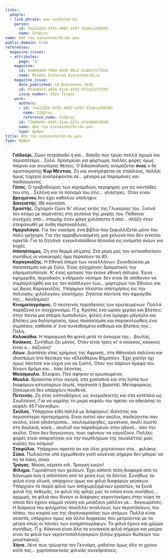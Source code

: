 ```yaml
---
links:
  people:
  - link_phrase: was authored by
    person:
      id: 7ea22d2b-4781-4882-af6f-15a6ca286501
      name: Σύλβιος
name: Από την εγκυκλοπαίδειάν μου
public-domain: true
references:
  magazine-issues:
  - attributes:
      page: '3'
    magazine:
      id: 0e609d69-f994-4930-8812-b188175f35d1
      name: Μεγάλη Ελληνική Εγκυκλοπαίδεια
    magazine_issue:
      date_published: 15 Αυγούστου 1926
      id: 953e9afd-a910-41cb-bfd2-9f3a12cf2793
      issue_number: 25ον Τεύχος
    work:
      authors:
      - id: 7ea22d2b-4781-4882-af6f-15a6ca286501
        name: Σύλβιος
        reference_name: Σύλβιος
      id: 71bdbe9c-d441-41ae-b27c-efa3de8c02db
      name: Από την εγκυκλοπαίδειάν μου
      type: Άρθρο
title: Από την εγκυκλοπαίδειάν μου
type: Άρθρο
---
```


<main class="content" itemprop="text">
<ol style="list-style-type: none">
  <li>
    <b>Γαϊδούρι.</b> Ζώον τετράποδο ή και... δίποδο που τρώει πολλά άχυρα και περισσότερο... ξύλο. Χρησιμεύει για
    φόρτωμα, πολλές φορές όμως παίρνει και ανωτέρας θέσεις. Ο διδασκαλικός ονομάζεται <b>όνος</b> ο δε αριστοκράτης
    <b>Κυρ Μέντιος</b>. Ζη και ανατρέφεται σε σταύλους, πολλοί όμως τυχεροί ανατρέφονται σε... μέγαρα με παραμάνες και
    παιδαγωγούς.
  </li>
  <li>
    <b>Γάτος.</b> Ο τροβαδούρος των κεραμιδιών, περίφημος για τις καντάδες του στη... Σελήνη και το πότισμά του στις...
    γλάστρες. Όταν είναι <b>βρεγμένος</b> δεν έχει καθόλου υπόληψιν.
  </li>
  <li>
    <b>Δανειστής.</b> Ιδέ κουνούπι.
  </li>
  <li>
    <b>Εραστής.</b> Οχληρόν ζώον δι' όλους εκτός της Γλυκερίας του. Ξυπνά τον κόσμο με σερενάτες στη γειτονιά της μικρής
    του. Πεθαίνει συνεχώς από... στομάχι όταν φάγη χυλόπηττα ή από... πλήξη όταν στεφανωθή με άνθη πορτοκαλλιάς.
  </li>
  <li>
    <b>Ημερολόγιο.</b> Για τον νοικάρη: ένα βιβλίο που ξεφυλλίζεται μόνο του πολύ γρήγορα. Για την αρραβωνιασμένη: μια
    χελώνα που δεν κινείται αρκετά. Για το ζητιάνο: εγκυκλοπαίδεια πλούσια εις ονόματα αγίων για ευχές.
  </li>
  <li>
    <b>Ιπποπόταμος.</b> Ζη στα θερμά κλίματα. Στα μέρη μας τον αντικαθιστούν συνήθως οι νοικοκυρές άμα περάσουν τα 40.
  </li>
  <li>
    <b>Καραγκιόζης.</b> Η Εθνική όπερα των νεοελλήνων. Συνοδεύεται με πασσατέμπο και με ξύλο. Ένας σύγχρονος δραματικός
    την εδραματοποίησε. Κ' ένας κριτικός την έκανε εθνική σάτυρα. Έγινε εφημερίδα, περιοδικόν, ενδημικόν νόσημα· δεν
    είναι δε απίθανον να συμπεριληφθή και εις τον κατάλογον των... μαρτύρων του Έθνους και ως Άγιος Καραγκιόζης.
    Υπάρχουν πλείσται αποτιμήσεις εις την πολιτικήν, φιλολογίαν, επιστήμην. Ζητείται πάντοτε την σφραγίδα της...
    Ακαδημίας!
  </li>
  <li>
    <b>Κινηματογράφος.</b> Ο σκοτεινός παράδεισος των ερωτευμένων. Πολλά παράξενα εν συγχρονισμώ. Π.χ. Κρατάς ένα ωραίο
    χεράκι και βλέπεις στην ταινία μια σπείρα λωποδυτών, φιλείς ένα όμορφο μάγουλο και βλέπεις μια δηλητηρίαση, τρως
    πασσατέμπο και παρακολουθείς ένα συμπόσιο, κάθεσαι σ' ένα συνειθισμένο κάθισμα και βλέπεις την... Πόλη.
  </li>
  <li>
    <b>Κολοκύθια.</b> Η παραγωγή θα φανή μετά το άνοιγμα της... βουλής.
  </li>
  <li>
    <b>Κούκκος.</b> Συνήθως ζει μόνος. Όταν είναι τρεις κι' ο κούκκος, κούκκος είναι ο... σύζυγος!
  </li>
  <li>
    <b>Λέων.</b> Διαιτάται στας ερήμους της Αφρικής, στα Αθηναϊκά σαλόνια και ιδιαιτέρως στο δεύτερο του «Ελεύθερου
    Βήματος». Έχει χαίτην όχι όμως πάντοτε και νύχια για να ξυστή. Όταν τον πάρουν πρέφα του δίνουν δρόμο και... πάει
    λέοντας.
  </li>
  <li>
    <b>Μούσμουλα.</b> Έλειψαν. Πού άφηκαν οι ερωτευμένοι.
  </li>
  <li>
    <b>Μυαλά.</b> Βρίσκοται στην αγορά, στα χασαπειά και στη λίστα των διαφόρων εστιατορίων (σωτέ, τηγανητά ή βραστά).
    Μεταφορικώς ζητούμενα δεν υπάρχουν πουθενά.
  </li>
  <li>
    <b>Πετεινός.</b> Ζη στας καπνοδόχους ως ανεμοδείκτης και στα κοτέτσια ως Σουλτάνος. Για να γεμίσης το μικρό κεφάλι
    του πρέπει να αδειάσης το κεφάλι 45 Γιάννηδων.
  </li>
  <li>
    <b>Σκύλος.</b> Υπάρχουν είδη πολλά με διάφορους ιδιότητας και περισσότερα προτερήματα. Είναι πιστοί σαν σκύλοι,
    παιδεύονται σαν σκύλοι, είναι αδιάντροποι... σκυλομούρηδες, εργατικοί, σκυλί σωστό στη δουλειά, κακά... σκυλιά! και
    παραδομένοι στην ηδονή... σαν την σκύλα. Όταν δεν δαγκώνουν, τους αφίνουν να γαυγίζουν. Πολλές φορές είναι
    απαραίτητοι για την συμπλήρωσι της τουαλέττας μιας κυρίας του κόσμου!
  </li>
  <li>
    <b>Σταφύλια.</b> Υπάρχουν αρκετά αν και όλοι χορταίνουν στα... φιλάκια.
  </li>
  <li>
    <b>Σύκα.</b> Πωλούνται υπό εχεμύθειαν γιατί κανένας σήμερα δεν μπορεί να πη τα σύκα, σύκα.
  </li>
  <li>
    <b>Τράγος.</b> Μούσι, κέρατα κτλ. Τραγική εικών!
  </li>
  <li>
    <b>Φίλημα.</b> Γυμναστική των χειλέων. Έχει κάποτε τόση διαφορά από το δάγκωμα όση η απόσταση από τα χείκη έως τα
    δόντια. Συνήθως τα φιλιά είναι γλυκά, υπάρχουν όμως και φιλιά διαφόρων γεύσεων. Υπάρχουν τα πικρά φιλιά των
    αποχωριζομένων εραστών, τα ξυνά φιλιά της πεθεράς, τα φιλιά της φίλης μας το οποία είναι συνήθως... αρμυρά, τα
    φιλιά που δίνουν οι διάφορες γεροντοκόρες στην νύφη τα οποία δεν έχουν καμμιά γεύση και μοιάζουν μάλλον με...
    δαγκωματιές. Η διάρκεια του φιλήματος ποικίλλει αναλόγως των περιστάσεων, του τόπου, του καιρού και της
    ιδιοσυγκρασίας των ατόμων. Πολλά είναι σκαστά, υπάρχουν όμως και άλλα διαρκείας που μετρούνται με τα μέτρα όπως οι
    ταινίες των κινηματογράφων. Τα φιλιά έχουν και χρώμα συνήθως. Π.χ. Κόκκινα είναι όλα τα γυναικεία φιλιά σήμερα και
    μαύρα είναι τα φιλιά των γεροντοπαλληκαριών (λόγω χημικών θωπειών του μουστακιού).
  </li>
  <li>
    <b>Χήνα.</b> Λένε πως τρώγεται τον Γεννάρη, μαδιέται όμως όλο το χρόνο κατά τας... χαρτοπαικτικάς φιλικάς
    συνεδριάσεις.
  </li>
</ol>
</main>
